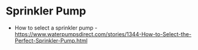 # Sprinkler Pump
* How to select a sprinkler pump - https://www.waterpumpsdirect.com/stories/1344-How-to-Select-the-Perfect-Sprinkler-Pump.html
